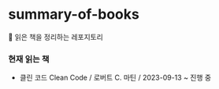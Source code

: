 # summary-of-books

📖 읽은 책을 정리하는 레포지토리

### 현재 읽는 책

- 클린 코드 Clean Code / 로버트 C. 마틴 / 2023-09-13 ~ 진행 중
